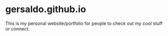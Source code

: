 # gersaldo.github.io

This is my personal website/portfolio for people
to check out my cool stuff or connect.
